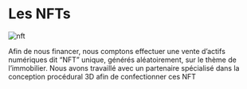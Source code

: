 # Les NFTs

![nft](https://docs.neyen.eu/_media/animation.gif ':width=600 :align=center')

Afin de nous financer, nous comptons effectuer une vente d’actifs numériques dit “NFT” unique, générés aléatoirement, sur le thème de l’immobilier. Nous avons travaillé avec un partenaire spécialisé dans la conception procédural 3D afin de confectionner ces NFT 